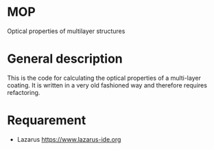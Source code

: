 # MOP
Optical properties of multilayer structures

# General description
This is the code for calculating the optical properties of a multi-layer coating. It is written in a very old fashioned way and therefore requires refactoring.

# Requarement 
- Lazarus https://www.lazarus-ide.org
